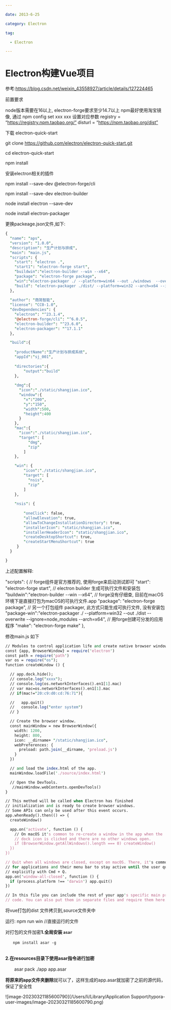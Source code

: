```yaml
---

date: 2013-6-25

category: Electron

tag:

  - Electron

---
```


# Electron构建Vue项目

参考:https://blog.csdn.net/weixin_43558927/article/details/127224465

前置要求

node版本需要在16以上, electron-forge要求至少14.7以上
npm最好使用淘宝镜像, 通过 npm config set xxx xxx 设置对应参数
registry = “https://registry.npm.taobao.org/”
disturl = “https://npm.taobao.org/dist”

下载 electron-quick-start

git clone https://github.com/electron/electron-quick-start.git

cd electron-quick-start

npm install

安装electron相关的插件

npm install --save-dev @electron-forge/cli

npm install --save-dev electron-builder

node install electron --save-dev

node install electron-packager

更换packeage.json文件,如下:

```perl
{
  "name": "aps",
  "version": "1.0.0",
  "description": "生产计划与排成",
  "main": "main.js",
  "scripts": {
    "start": "electron .",
    "start1": "electron-forge start",
    "buildwin":"electron-builder --win --x64",
    "package": "electron-forge package",
    "win":"electron-packager ./ --platform=win64 --out ./windows  --overwrite  --ignore=node_modules --arch=x64",
    "build": "electron-packager ./dist/ --platform=win32 --arch=x64 --icon=./static/shangjian.ico --overwrite"
  },
 
  "author": "商简智能",
  "license": "CC0-1.0",
  "devDependencies": {
    "electron": "^23.1.4",
    "@electron-forge/cli": "^6.0.5",
    "electron-builder": "^23.6.0",
    "electron-packager": "^17.1.1"
  },

  "build":{
	
    "productName":"生产计划与排成系统",
    "appId":"sj_001",
    
    "directories":{
        "output":"build"
    },
  
    "dmg":{
      "icon":"./static/shangjian.ico",
      "window":{
        "x":"200",
        "y":"150",
        "width":500,
        "height":400
      }
    },
    "mac":{
      "icon":"./static/shangjian.ico",
      "target": [
          "dmg",
          "zip"
        ]
    },

    "win": {
        "icon":"./static/shangjian.ico",
        "target": [
          "nsis",
          "zip"
        ]
    },
 
    "nsis": {
    	
        "oneClick": false,
        "allowElevation": true,
        "allowToChangeInstallationDirectory": true,
        "installerIcon": "static/shangjian.ico",
        "installerHeaderIcon": "static/shangjian.ico",
        "createDesktopShortcut": true,
        "createStartMenuShortcut": true
     }
  }

}

```



上述配置解释:

 "scripts": {
  	// forge组件是官方推荐的, 使用forge来启动测试即可
    "start": "electron-forge start",
    // electron builder 生成可执行文件和安装包
    "buildwin":"electron-builder --win --x64",
    // forge没有仔细查, 目前在macOS环境下是直接打包为macOS的可执行文件.app
    "package": "electron-forge package",
    // 另一个打包组件 packager, 此方式只能生成可执行文件, 没有安装包
    "package-win":"electron-packager ./ --platform=win32 --out ./dist  --overwrite  --ignore=node_modules --arch=x64",
    // 用forge创建可分发的应用程序
    "make": "electron-forge make"
  },

修改main.js 如下

```perl
// Modules to control application life and create native browser window
const {app, BrowserWindow} = require('electron')
const path = require('path')
var os = require("os");
function createWindow () {

  // app.dock.hide();
  // console.log("xxxx");
  // console.log(os.networkInterfaces().en1[1].mac)
  // var mac=os.networkInterfaces().en1[1].mac
  // if(mac!="20:c9:d0:cd:76:71"){

  //   app.quit()
  //   console.log("enter system")
  // }

  // Create the browser window.
  const mainWindow = new BrowserWindow({
    width: 1200,
    height: 800,
    icon: __dirname+ "/static/shangjian.ico",
    webPreferences: {
      preload: path.join(__dirname, 'preload.js')
    }
  })

  // and load the index.html of the app.
  mainWindow.loadFile('./source/index.html')

  // Open the DevTools.
   //mainWindow.webContents.openDevTools()
}

// This method will be called when Electron has finished
// initialization and is ready to create browser windows.
// Some APIs can only be used after this event occurs.
app.whenReady().then(() => {
  createWindow()

  app.on('activate', function () {
    // On macOS it's common to re-create a window in the app when the
    // dock icon is clicked and there are no other windows open.
    if (BrowserWindow.getAllWindows().length === 0) createWindow()
  })
})

// Quit when all windows are closed, except on macOS. There, it's common
// for applications and their menu bar to stay active until the user quits
// explicitly with Cmd + Q.
app.on('window-all-closed', function () {
  if (process.platform !== 'darwin') app.quit()
})

// In this file you can include the rest of your app's specific main process
// code. You can also put them in separate files and require them here.

```



将vue打包的dist 文件拷贝到,source文件夹中

运行: npm run win //直接运行的文件



对打包的文件加密**1.全局安装 `asar`**

```
　　npm install asar -g
　　
```

**2.在resources目录下使用asar指令进行加密**

　　asar pack ./app app.asar

**将原来的app文件夹删除**就可以了，这样生成的app.asar就加密了之前的源代码，保证了安全性

 ![image-20230321185600790](/Users/li/Library/Application Support/typora-user-images/image-20230321185600790.png)